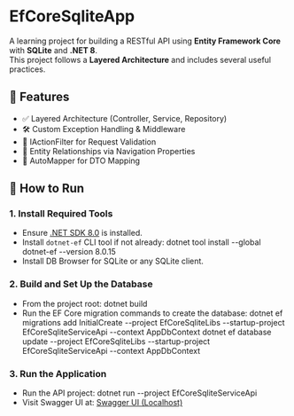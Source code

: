 # EfCoreSqliteApp

A learning project for building a RESTful API using **Entity Framework Core** with **SQLite** and **.NET 8**.  
This project follows a **Layered Architecture** and includes several useful practices.

## 🔧 Features
- ✅ Layered Architecture (Controller, Service, Repository)
- 🛠️ Custom Exception Handling & Middleware
- 📏 IActionFilter for Request Validation
- 🔗 Entity Relationships via Navigation Properties
- 🔄 AutoMapper for DTO Mapping

## 🚀 How to Run

### 1. Install Required Tools

- Ensure [.NET SDK 8.0](https://dotnet.microsoft.com/en-us/download) is installed.
- Install `dotnet-ef` CLI tool if not already:
     dotnet tool install --global dotnet-ef --version 8.0.15
- Install DB Browser for SQLite or any SQLite client.

### 2. Build and Set Up the Database
- From the project root:
     dotnet build
- Run the EF Core migration commands to create the database:
     dotnet ef migrations add InitialCreate --project EfCoreSqliteLibs --startup-project EfCoreSqliteServiceApi --context AppDbContext
     dotnet ef database update --project EfCoreSqliteLibs --startup-project EfCoreSqliteServiceApi --context AppDbContext
  
### 3. Run the Application
- Run the API project:
   dotnet run --project EfCoreSqliteServiceApi
- Visit Swagger UI at:
   [Swagger UI (Localhost)](https://localhost:7146/swagger)


